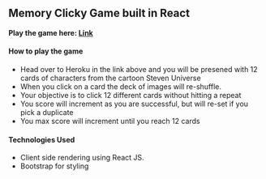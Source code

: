 ## Memory Clicky Game built in React 
**Play the game here: [Link](https://young-sierra-70479.herokuapp.com/)**

#### How to play the game
- Head over to Heroku in the link above and you will be presened with 12 cards of characters from the cartoon Steven Universe
- When you click on a card the deck of images will re-shuffle.  
- Your objective is to click 12 different cards without hitting a repeat
- You score will increment as you are successful, but will re-set if you pick a duplicate
- You max score will increment until you reach 12 cards

#### Technologies Used

- Client side rendering using React JS. 
- Bootstrap for styling



